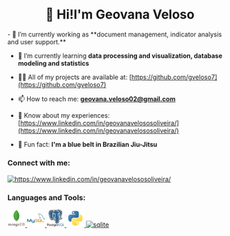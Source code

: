 <h1 align="center">👋 Hi!I'm Geovana Veloso</h1>
- 🔭 I’m currently working as **document management, indicator analysis and user support.**

- 🌱 I’m currently learning **data processing and visualization, database modeling and statistics**

- 👨‍💻 All of my projects are available at: [https://github.com/gveloso7](https://github.com/gveloso7)

- 📫 How to reach me: **geovana.veloso02@gmail.com**

- 📄 Know about my experiences: [https://www.linkedin.com/in/geovanavelososoliveira/](https://www.linkedin.com/in/geovanavelososoliveira/)

- 🥋 Fun fact: **I'm a blue belt in Brazilian Jiu-Jitsu**

<h3 align="left">Connect with me:</h3>
<p align="left">
<a href="https://linkedin.com/in/https://www.linkedin.com/in/geovanavelososoliveira/" target="blank"><img align="center" src="https://raw.githubusercontent.com/rahuldkjain/github-profile-readme-generator/master/src/images/icons/Social/linked-in-alt.svg" alt="https://www.linkedin.com/in/geovanavelososoliveira/" height="30" width="40" /></a>
</p>

<h3 align="left">Languages and Tools:</h3>
<p align="left"> <a href="https://www.mongodb.com/" target="_blank" rel="noreferrer"> <img src="https://raw.githubusercontent.com/devicons/devicon/master/icons/mongodb/mongodb-original-wordmark.svg" alt="mongodb" width="40" height="40"/> </a> <a href="https://www.mysql.com/" target="_blank" rel="noreferrer"> <img src="https://raw.githubusercontent.com/devicons/devicon/master/icons/mysql/mysql-original-wordmark.svg" alt="mysql" width="40" height="40"/> </a> <a href="https://www.postgresql.org" target="_blank" rel="noreferrer"> <img src="https://raw.githubusercontent.com/devicons/devicon/master/icons/postgresql/postgresql-original-wordmark.svg" alt="postgresql" width="40" height="40"/> </a> <a href="https://www.python.org" target="_blank" rel="noreferrer"> <img src="https://raw.githubusercontent.com/devicons/devicon/master/icons/python/python-original.svg" alt="python" width="40" height="40"/> </a> <a href="https://www.sqlite.org/" target="_blank" rel="noreferrer"> <img src="https://www.vectorlogo.zone/logos/sqlite/sqlite-icon.svg" alt="sqlite" width="40" height="40"/> </a> </p>


 

